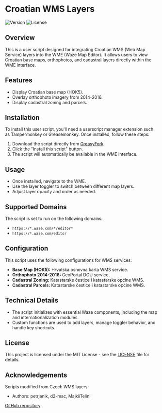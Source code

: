 # Croatian WMS Layers

![Version](https://img.shields.io/badge/version-2024.12.03.00-blue)
![License](https://img.shields.io/badge/license-MIT-green)

## Overview

This is a user script designed for integrating Croatian WMS (Web Map Service) layers into the WME (Waze Map Editor). It allows users to view Croatian base maps, orthophotos, and cadastral layers directly within the WME interface.

## Features

- Display Croatian base map (HOK5).
- Overlay orthophoto imagery from 2014-2016.
- Display cadastral zoning and parcels.

## Installation

To install this user script, you'll need a userscript manager extension such as Tampermonkey or Greasemonkey. Once installed, follow these steps:

1. Download the script directly from [GreasyFork](https://greasyfork.org/en/users/1366579-js55ct).
2. Click the "Install this script" button.
3. The script will automatically be available in the WME interface.

## Usage

- Once installed, navigate to the WME.
- Use the layer toggler to switch between different map layers.
- Adjust layer opacity and order as needed.

## Supported Domains

The script is set to run on the following domains:
- `https://*.waze.com/*/editor*`
- `https://*.waze.com/editor`

## Configuration

This script uses the following configurations for WMS services:

- **Base Map (HOK5):** Hrvatska osnovna karta WMS service.
- **Orthophoto 2014-2016:** GeoPortal DGU service.
- **Cadastral Zoning:** Katastarske čestice i katastarske općine WMS.
- **Cadastral Parcels:** Katastarske čestice i katastarske općine WMS.

## Technical Details

- The script initializes with essential Waze components, including the map and internationalization modules.
- Custom functions are used to add layers, manage toggler behavior, and handle key shortcuts.

## License

This project is licensed under the MIT License - see the [LICENSE](LICENSE) file for details.

## Acknowledgements

Scripts modified from Czech WMS layers:
- Authors: petrjanik, d2-mac, MajkiiTelini

[GitHub repository](https://github.com/JS55CT/WME-Croatian-WMS-Map).